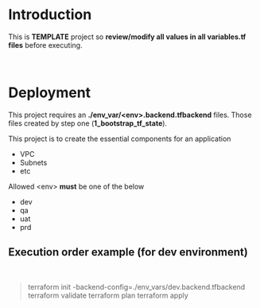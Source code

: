 # Introduction 
This is **TEMPLATE** project so **review/modify all values in all variables.tf files** before executing.

<br>

# Deployment
This project requires an **./env_var/\<env\>.backend.tfbackend** files. Those files created by step one (**1_bootstrap_tf_state**).

This project is to create the essential components for an application
* VPC
* Subnets
* etc

Allowed \<env\> **must** be one of the below
* dev
* qa
* uat
* prd

## Execution order example (for dev environment)
<br>

>   terraform init -backend-config=./env_vars/dev.backend.tfbackend
>   terraform validate
>   terraform plan
>   terraform apply
